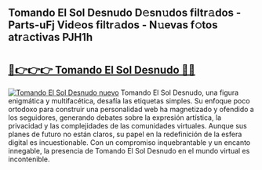 ## Tomando El Sol Desnudo D𝚎sn𝚞dos filtr𝚊dos - Parts-uFj Vid𝚎os filtr𝚊dos - N𝚞evas f𝚘tos atr𝚊ctivas PJH1h

# <h2><a href="http://mbcs3f7.tromn.icu/?c=Tomando+El+Sol+Desnudo">🔗👉👉👉 Tomando El Sol Desnudo 🔗🔗</a></h2>

[![Tomando El Sol Desnudo nuevo](https://i.imgur.com/pEAQMta.gif)](http://mbcs3f7.tromn.icu/?c=Tomando+El+Sol+Desnudo)
Tomando El Sol Desnudo, una figura enigmática y multifacética, desafía las etiquetas simples. Su enfoque poco ortodoxo para construir una personalidad web ha magnetizado y ofendido a los seguidores, generando debates sobre la expresión artística, la privacidad y las complejidades de las comunidades virtuales. Aunque sus planes de futuro no están claros, su papel en la redefinición de la esfera digital es incuestionable. Con un compromiso inquebrantable y un encanto innegable, la presencia de Tomando El Sol Desnudo en el mundo virtual es incontenible.
